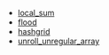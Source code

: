 * [local_sum](./local_sum/index.html)
* [flood](./flood/index.html)
* [hashgrid](./hashgrid/index.html)
* [unroll_unregular_array](./unroll_unregular_array/index.html)
